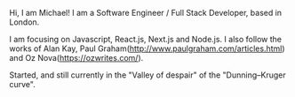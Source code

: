 Hi, I am Michael! I am a Software Engineer / Full Stack Developer, based in London.

I am focusing on Javascript, React.js, Next.js and Node.js. I also follow the works of Alan Kay, Paul Graham(http://www.paulgraham.com/articles.html) and Oz Nova(https://ozwrites.com/).

Started, and still currently in the "Valley of despair" of the "Dunning–Kruger curve".
